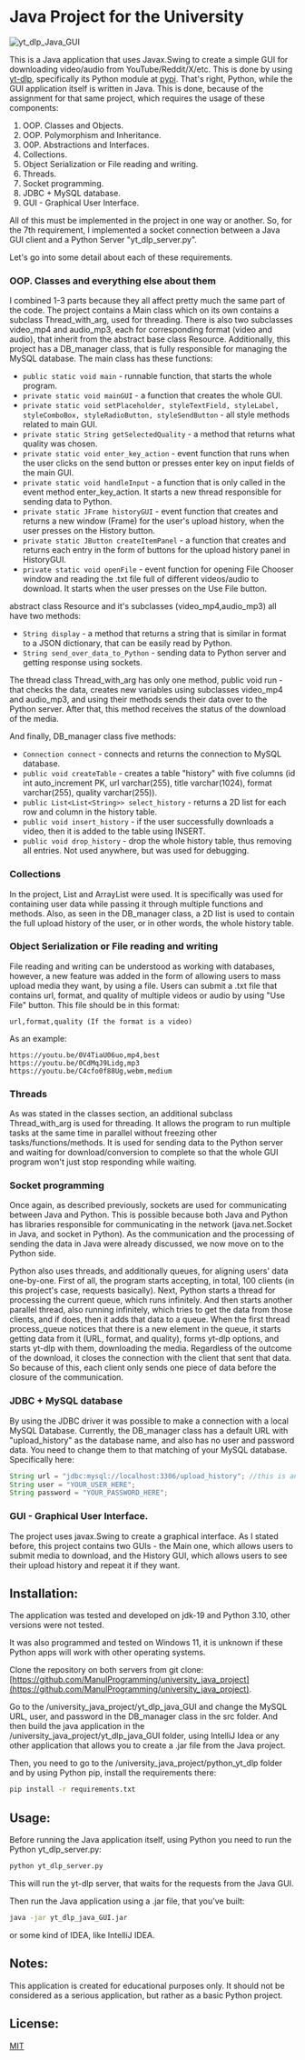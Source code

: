 # Java Project for the University
![yt_dlp_Java_GUI](https://github.com/user-attachments/assets/8d26e4f0-62e3-46b2-b290-498ad6433aa3)

This is a Java application that uses Javax.Swing to create a simple GUI for downloading video/audio from YouTube/Reddit/X/etc. This is done by using [yt-dlp](https://github.com/yt-dlp/yt-dlp), specifically its Python module at [pypi](https://pypi.org/project/yt-dlp/). That's right, Python, while the GUI application itself is written in Java. This is done, because of the assignment for that same project, which requires the usage of these components:

1. OOP. Classes and Objects.
2. OOP. Polymorphism and Inheritance.
3. O0P. Abstractions and Interfaces.
4. Collections.
5. Object Serialization or File reading and writing.
6. Threads.
7. Socket programming.
8. JDBC + MySQL database.
9. GUI - Graphical User Interface.

All of this must be implemented in the project in one way or another. So, for the 7th requirement, I implemented a socket connection between a Java GUI client and a Python Server "yt_dlp_server.py".

Let's go into some detail about each of these requirements.

### OOP. Classes and everything else about them

I combined 1-3 parts because they all affect pretty much the same part of the code. The project contains a Main class which on its own contains a subclass Thread_with_arg, used for threading. There is also two subclasses video_mp4 and audio_mp3, each for corresponding format (video and audio), that inherit from the abstract base class Resource. Additionally, this project has a DB_manager class, that is fully responsible for managing the MySQL database.
The main class has these functions:
- ```public static void main``` - runnable function, that starts the whole program.
- ```private static void mainGUI``` - a function that creates the whole GUI.
- ```private static void setPlaceholder, styleTextField, styleLabel, styleComboBox, styleRadioButton, styleSendButton``` - all style methods related to main GUI.
- ```private static String getSelectedQuality``` - a method that returns what quality was chosen.
- ```private static void enter_key_action``` - event function that runs when the user clicks on the send button or presses enter key on input fields of the main GUI.
- ```private static void handleInput``` - a function that is only called in the event method enter_key_action. It starts a new thread responsible for sending data to Python.
- ```private static JFrame historyGUI``` - event function that creates and returns a new window (Frame) for the user's upload history, when the user presses on the History button.
- ```private static JButton createItemPanel``` - a function that creates and returns each entry in the form of buttons for the upload history panel in HistoryGUI.
- ```private static void openFile``` - event function for opening File Chooser window and reading the .txt file full of different videos/audio to download. It starts when the user presses on the Use File button.

abstract class Resource and it's subclasses (video_mp4,audio_mp3) all have two methods:
- ```String display``` - a method that returns a string that is similar in format to a JSON dictionary, that can be easily read by Python.
- ```String send_over_data_to_Python``` - sending data to Python server and getting response using sockets.

The thread class Thread_with_arg has only one method, public void run - that checks the data, creates new variables using subclasses video_mp4 and audio_mp3, and using their methods sends their data over to the Python server. After that, this method receives the status of the download of the media.

And finally, DB_manager class five methods:
- ```Connection connect``` - connects and returns the connection to MySQL database.
- ```public void createTable``` - creates a table "history" with five columns (id int auto_increment PK, url varchar(255), title varchar(1024), format varchar(255), quality varchar(255)).
- ```public List<List<String>> select_history``` - returns a 2D list for each row and column in the history table.
- ```public void insert_history``` - if the user successfully downloads a video, then it is added to the table using INSERT.
- ```public void drop_history``` - drop the whole history table, thus removing all entries. Not used anywhere, but was used for debugging.

### Collections

In the project, List and ArrayList were used. It is specifically was used for containing user data while passing it through multiple functions and methods. Also, as seen in the DB_manager class, a 2D list is used to contain the full upload history of the user, or in other words, the whole history table.

### Object Serialization or File reading and writing

File reading and writing can be understood as working with databases, however, a new feature was added in the form of allowing users to mass upload media they want, by using a file. Users can submit a .txt file that contains url, format, and quality of multiple videos or audio by using "Use File" button. This file should be in this format:

```
url,format,quality (If the format is a video)
```

As an example:

```
https://youtu.be/0V4TiaU06uo,mp4,best
https://youtu.be/0CdMqJ9Lidg,mp3
https://youtu.be/C4cfo0f88Ug,webm,medium
```

### Threads

As was stated in the classes section, an additional subclass Thread_with_arg is used for threading. It allows the program to run multiple tasks at the same time in parallel without freezing other tasks/functions/methods. It is used for sending data to the Python server and waiting for download/conversion to complete so that the whole GUI program won't just stop responding while waiting.

### Socket programming

Once again, as described previously, sockets are used for communicating between Java and Python. This is possible because both Java and Python has libraries responsible for communicating in the network (java.net.Socket in Java, and socket in Python). As the communication and the processing of sending the data in Java were already discussed, we now move on to the Python side.

Python also uses threads, and additionally queues, for aligning users' data one-by-one. First of all, the program starts accepting, in total, 100 clients (in this project's case, requests basically). Next, Python starts a thread for processing the current queue, which runs infinitely. And then starts another parallel thread, also running infinitely, which tries to get the data from those clients, and if does, then it adds that data to a queue. When the first thread process_queue notices that there is a new element in the queue, it starts getting data from it (URL, format, and quality), forms yt-dlp options, and starts yt-dlp with them, downloading the media. Regardless of the outcome of the download, it closes the connection with the client that sent that data. So because of this, each client only sends one piece of data before the closure of the communication.

### JDBC + MySQL database

By using the JDBC driver it was possible to make a connection with a local MySQL Database. Currently, the DB_manager class has a default URL with "upload_history" as the database name, and also has no user and password data. You need to change them to that matching of your MySQL database. Specifically here:

```java
String url = "jdbc:mysql://localhost:3306/upload_history"; //this is an address to the database that will be used
String user = "YOUR_USER_HERE";
String password = "YOUR_PASSWORD_HERE";
```

### GUI - Graphical User Interface.

The project uses javax.Swing to create a graphical interface. As I stated before, this project contains two GUIs - the Main one, which allows users to submit media to download, and the History GUI, which allows users to see their upload history and repeat it if they want.

## Installation:

The application was tested and developed on jdk-19 and Python 3.10, other versions were not tested.

It was also programmed and tested on Windows 11, it is unknown if these Python apps will work with other operating systems.

Clone the repository on both servers from git clone: [https://github.com/ManulProgramming/university_java_project](https://github.com/ManulProgramming/university_java_project).

Go to the /university_java_project/yt_dlp_java_GUI and change the MySQL URL, user, and password in the DB_manager class in the src folder. And then build the java application in the /university_java_project/yt_dlp_java_GUI folder, using IntelliJ Idea or any other application that allows you to create a .jar file from the Java project.

Then, you need to go to the /university_java_project/python_yt_dlp folder and by using Python pip, install the requirements there:

```bash
pip install -r requirements.txt
```

## Usage:

Before running the Java application itself, using Python you need to run the Python yt_dlp_server.py:

```bash
python yt_dlp_server.py
```

This will run the yt-dlp server, that waits for the requests from the Java GUI.

Then run the Java application using a .jar file, that you've built:

```bash
java -jar yt_dlp_java_GUI.jar
```

or some kind of IDEA, like IntelliJ IDEA.

## Notes:

This application is created for educational purposes only. It should not be considered as a serious application, but rather as a basic Python project.

## License:

[MIT](https://github.com/ManulProgramming/university_java_project/blob/main/LICENSE)
